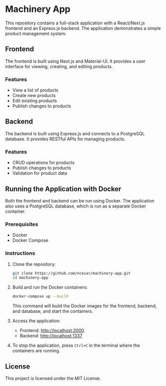 # Machinery App

This repository contains a full-stack application with a React/Next.js frontend and an Express.js backend. The application demonstrates a simple product management system.

## Frontend

The frontend is built using Next.js and Material-UI. It provides a user interface for viewing, creating, and editing products.

### Features

- View a list of products
- Create new products
- Edit existing products
- Publish changes to products

## Backend

The backend is built using Express.js and connects to a PostgreSQL database. It provides RESTful APIs for managing products.

### Features

- CRUD operations for products
- Publish changes to products
- Validation for product data

## Running the Application with Docker

Both the frontend and backend can be run using Docker. The application also uses a PostgreSQL database, which is run as a separate Docker container.

### Prerequisites

- Docker
- Docker Compose

### Instructions

1. Clone the repository:

   ```bash
   git clone https://github.com/ncesar/machinery-app.git
   cd machinery-app
   ```

2. Build and run the Docker containers:

   ```bash
   docker-compose up --build
   ```

   This command will build the Docker images for the frontend, backend, and database, and start the containers.

3. Access the application:

   - Frontend: [http://localhost:3000](http://localhost:3000)
   - Backend: [http://localhost:1337](http://localhost:1337)

4. To stop the application, press `Ctrl+C` in the terminal where the containers are running.

## License

This project is licensed under the MIT License.